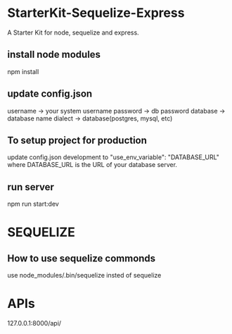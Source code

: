 # StarterKit-Sequelize-Express
A Starter Kit for node, sequelize and express.

## install node modules
npm install

## update config.json
username -> your system username
password -> db password
database -> database name
dialect -> database(postgres, mysql, etc)

## To setup project for production
update config.json development to
"use_env_variable": "DATABASE_URL"
where DATABASE_URL is the URL of your database server.

## run server
npm run start:dev

# SEQUELIZE
## How to use sequelize commonds
use node_modules/.bin/sequelize insted of sequelize

# APIs
127.0.0.1:8000/api/